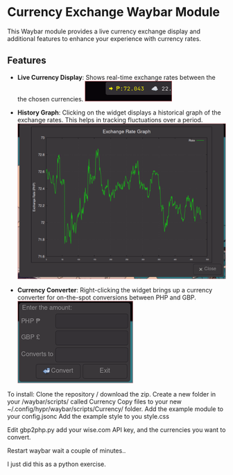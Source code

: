 
# Currency Exchange Waybar Module

This Waybar module provides a live currency exchange display and additional features to enhance your experience with currency rates.

## Features

- **Live Currency Display**: Shows real-time exchange rates between the the chosen currencies.
![Live Currency](currency_live.png)

- **History Graph**: Clicking on the widget displays a historical graph of the exchange rates. This helps in tracking fluctuations over a period.
![Currency History](currency_history.png)

- **Currency Converter**: Right-clicking the widget brings up a currency converter for on-the-spot conversions between PHP and GBP.
![Currency Convertor](currency_convert.png)


To install:
Clone the repository / download the zip. 
Create a new folder in your /waybar/scripts/ called Currency 
Copy files to your new ~/.config/hypr/waybar/scripts/Currency/ folder.
Add the example module to your  config.jsonc
Add the example style to you style.css

Edit gbp2php.py add your wise.com API key, and the currencies you want to convert. 

Restart waybar wait a couple of minutes..

I just did this as a python exercise. 
